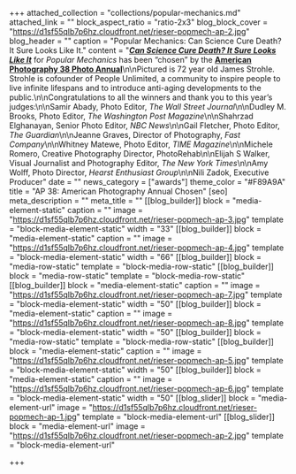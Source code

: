 +++
attached_collection = "collections/popular-mechanics.md"
attached_link = ""
block_aspect_ratio = "ratio-2x3"
blog_block_cover = "https://d1sf55qlb7p6hz.cloudfront.net/rieser-popmech-ap-2.jpg"
blog_header = ""
caption = "Popular Mechanics: Can Science Cure Death? It Sure Looks Like It."
content = "[**_Can Science Cure Death? It Sure Looks Like It_**](https://jesserieser.com/collections/popular-mechanics-longevity) for _Popular Mechanics_ has been “chosen” by the [**American Photography 38 Photo Annual**](https://www.ai-ap.com/slideshow/AP/38/jesse-rieser/)\n\nPictured is 72 year old James Strohle. Strohle is cofounder of People Unlimited, a community to inspire people to live infinite lifespans and to introduce anti-aging developments to the public.\n\nCongratulations to all the winners and thank you to this year’s judges:\n\nSamir Abady, Photo Editor, _The Wall Street Journal_\n\nDudley M. Brooks, Photo Editor, _The Washington Post Magazine_\n\nShahrzad Elghanayan, Senior Photo Editor, _NBC News_\n\nGail Fletcher, Photo Editor, _The Guardian_\n\nJeanne Graves, Director of Photography, _Fast Company_\n\nWhitney Matewe, Photo Editor, _TIME Magazine_\n\nMichele Romero, Creative Photography Director, PhotoRehab\n\nElijah S Walker, Visual Journalist and Photography Editor, _The New York Times_\n\nAmy Wolff, Photo Director, _Hearst Enthusiast Group_\n\nNili Zadok, Executive Producer"
date = ""
news_category = ["awards"]
theme_color = "#F89A9A"
title = "AP 38: American Photography Annual Chosen"
[seo]
meta_description = ""
meta_title = ""
[[blog_builder]]
block = "media-element-static"
caption = ""
image = "https://d1sf55qlb7p6hz.cloudfront.net/rieser-popmech-ap-3.jpg"
template = "block-media-element-static"
width = "33"
[[blog_builder]]
block = "media-element-static"
caption = ""
image = "https://d1sf55qlb7p6hz.cloudfront.net/rieser-popmech-ap-4.jpg"
template = "block-media-element-static"
width = "66"
[[blog_builder]]
block = "media-row-static"
template = "block-media-row-static"
[[blog_builder]]
block = "media-row-static"
template = "block-media-row-static"
[[blog_builder]]
block = "media-element-static"
caption = ""
image = "https://d1sf55qlb7p6hz.cloudfront.net/rieser-popmech-ap-7.jpg"
template = "block-media-element-static"
width = "50"
[[blog_builder]]
block = "media-element-static"
caption = ""
image = "https://d1sf55qlb7p6hz.cloudfront.net/rieser-popmech-ap-8.jpg"
template = "block-media-element-static"
width = "50"
[[blog_builder]]
block = "media-row-static"
template = "block-media-row-static"
[[blog_builder]]
block = "media-element-static"
caption = ""
image = "https://d1sf55qlb7p6hz.cloudfront.net/rieser-popmech-ap-5.jpg"
template = "block-media-element-static"
width = "50"
[[blog_builder]]
block = "media-element-static"
caption = ""
image = "https://d1sf55qlb7p6hz.cloudfront.net/rieser-popmech-ap-6.jpg"
template = "block-media-element-static"
width = "50"
[[blog_slider]]
block = "media-element-url"
image = "https://d1sf55qlb7p6hz.cloudfront.net/rieser-popmech-ap-1.jpg"
template = "block-media-element-url"
[[blog_slider]]
block = "media-element-url"
image = "https://d1sf55qlb7p6hz.cloudfront.net/rieser-popmech-ap-2.jpg"
template = "block-media-element-url"

+++
